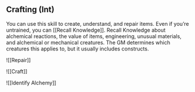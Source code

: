 ## Crafting (Int)

You can use this skill to create, understand, and repair items.
Even if you’re untrained, you can [[Recall Knowledge]].
Recall Knowledge about alchemical reactions, the value of items, engineering, unusual materials, and alchemical or mechanical creatures. The GM determines which creatures this applies to, but it usually includes constructs.

![[Repair]]

![[Craft]]

![[Identify Alchemy]]